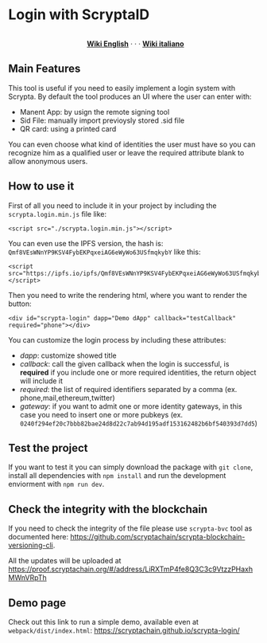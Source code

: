 # Login with ScryptaID

<p><a href="https://camo.githubusercontent.com/4e892209b4b1e2d1a773ec97e544a92f068a6f0b/68747470733a2f2f6d69726f2e6d656469756d2e636f6d2f6d61782f333136382f312a31674778414b57714b5135577a635170755f766932412e6a706567" target="_blank" rel="noopener noreferrer"><img style="display: block; margin-left: auto; margin-right: auto;" src="https://camo.githubusercontent.com/4e892209b4b1e2d1a773ec97e544a92f068a6f0b/68747470733a2f2f6d69726f2e6d656469756d2e636f6d2f6d61782f333136382f312a31674778414b57714b5135577a635170755f766932412e6a706567" alt="" data-canonical-src="https://miro.medium.com/max/3168/1*1gGxAKWqKQ5WzcQpu_vi2A.jpeg" /></a></p>
<p style="text-align: center;">&nbsp;&nbsp;<a title="English &mdash; Scrypta Wiki" href="https://en.scrypta.wiki" target="_blank" rel="nofollow noopener"><strong>Wiki English</strong></a>&nbsp;&middot; &middot; &middot;&nbsp;<a title="Italiano &mdash; Scrypta Wiki" href="https://it.scrypta.wiki" target="_blank" rel="nofollow noopener"><strong>Wiki italiano</strong></a></p>

## Main Features

This tool is useful if you need to easily implement a login system with Scrypta. By default the tool produces an UI where the user can enter with:

- Manent App: by usign the remote signing tool
- Sid File: manually import previoysly stored .sid file
- QR card: using a printed card

You can even choose what kind of identities the user must have so you can recognize him as a qualified user or leave the required attribute blank to allow anonymous users.

## How to use it

First of all you need to include it in your project by including the `scrypta.login.min.js` file like:

```
<script src="./scrypta.login.min.js"></script>
```

You can even use the IPFS version, the hash is: `Qmf8VEsWNnYP9KSV4FybEKPqxeiAG6eWyWo63USfmqkybY` like this:

```
<script src="https://ipfs.io/ipfs/Qmf8VEsWNnYP9KSV4FybEKPqxeiAG6eWyWo63USfmqkybY"></script>
```

Then you need to write the rendering html, where you want to render the button:

```
<div id="scrypta-login" dapp="Demo dApp" callback="testCallback" required="phone"></div>
```

You can customize the login process by including these attributes:
- _dapp_: customize showed title
- _callback_: call the given callback when the login is successful, is **required** if you include one or more required identities, the return object will include it
- _required_: the list of required identifiers separated by a comma (ex. phone,mail,ethereum,twitter)
- _gateway_: if you want to admit one or more identity gateways, in this case you need to insert one or more pubkeys (ex. `0240f294ef20c7bbb82bae24d8d22c7ab94d195adf153162482b6bf540393d7dd5`)

## Test the project

If you want to test it you can simply download the package with `git clone`, install all dependencies with `npm install` and run the development enviorment with `npm run dev`.

## Check the integrity with the blockchain

If you need to check the integrity of the file please use `scrypta-bvc` tool as documented here: https://github.com/scryptachain/scrypta-blockchain-versioning-cli.

All the updates will be uploaded at https://proof.scryptachain.org/#/address/LiRXTmP4fe8Q3C3c9VtzzPHaxhMWnVRpTh

## Demo page

Check out this link to run a simple demo, available even at `webpack/dist/index.html`: 
https://scryptachain.github.io/scrypta-login/
